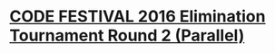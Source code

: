 # [CODE FESTIVAL 2016 Elimination Tournament Round 2 (Parallel)](https://atcoder.jp/contests/cf16-tournament-round2-open)
